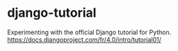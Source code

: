 # django-tutorial
Experimenting with the official Django tutorial for Python.
https://docs.djangoproject.com/fr/4.0/intro/tutorial01/
